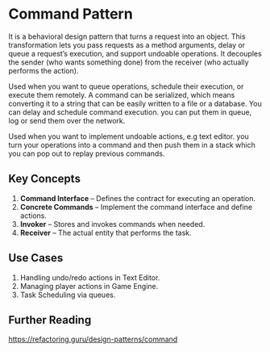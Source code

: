 # Command Pattern

It is a behavioral design pattern that turns a request into an object. This transformation lets you pass requests as a method arguments, delay or queue a request’s execution, and support undoable operations. It decouples the sender (who wants something done) from the receiver (who actually performs the action).

Used when you want to queue operations, schedule their execution, or execute them remotely. A command can be serialized, which means converting it to a string that can be easily written to a file or a database. You can delay and schedule command execution. you can put them in queue, log or send them over the network.

Used when you want to implement undoable actions, e.g text editor. you turn your operations into a command and then push them in a stack which you can pop out to replay previous commands. 


## Key Concepts

1. **Command Interface** – Defines the contract for executing an operation.
2. **Concrete Commands** – Implement the command interface and define actions.
3. **Invoker** – Stores and invokes commands when needed.
4. **Receiver** – The actual entity that performs the task.

## Use Cases

1. Handling undo/redo actions in Text Editor.
2. Managing player actions in Game Engine.
3. Task Scheduling via queues.

## Further Reading

https://refactoring.guru/design-patterns/command


